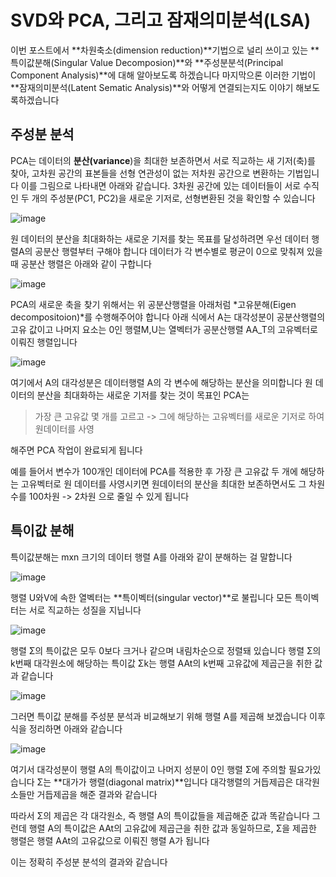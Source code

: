 # SVD와 PCA, 그리고 잠재의미분석(LSA)

이번 포스트에서 **차원축소(dimension reduction)**기법으로 널리 쓰이고 있는 **특이값분해(Singular Value Decomposion)**와 **주성분분석(Principal Component Analysis)**에 대해 알아보도록 하겠습니다 마지막으론 이러한 기법이 **잠재의미분석(Latent Sematic Analysis)**와 어떻게 연결되는지도 이야기 해보도록하겠습니다 

## 주성분 분석

PCA는 데이터의 **분산(variance**)을 최대한 보존하면서 서로 직교하는 새 기저(축)를 찾아, 고차원 공간의 표본들을 선형 연관성이 없는 저차원 공간으로 변환하는 기법입니다
이를 그림으로 나타내면 아래와 같습니다. 3차원 공간에 있는 데이터들이 서로 수직인 두 개의 주성분(PC1, PC2)을 새로운 기저로, 선형변환된 것을 확인할 수 있습니다

![image](https://user-images.githubusercontent.com/80239748/159473710-37620ae8-f180-4144-901c-2423cd9ed424.png)

원 데이터의 분산을 최대화하는 새로운 기저를 찾는 목표를 달성하려면 우선 데이터 행렬A의 공분산 행렬부터 구해야 합니다 데이터가 각 변수별로 평균이 0으로 맞춰져 있을 때 공분산 행렬은 아래와 같이 구합니다 

![image](https://user-images.githubusercontent.com/80239748/159474046-b861e2ae-7478-440d-9e2e-3de7475dc852.png)

PCA의 새로운 축을 찾기 위해서는 위 공분산행렬을 아래처럼 *고유분해(Eigen decompositoion)*를 수행해주어야 합니다 아래 식에서 A는 대각성분이 공분산행렬의 고유 값이고 나머지 요소는 0인 행렬M,U는 열벡터가 공분산행렬 AA_T의 고유벡터로 이뤄진 행렬입니다 

![image](https://user-images.githubusercontent.com/80239748/159474586-de190fbd-50cc-4de1-9e34-4acfa442a37e.png)

여기에서 A의 대각성분은 데이터행렬 A의 각 변수에 해당하는 분산을 의미합니다 원 데이터의 분산을 최대화하는 새로운 기저를 찾는 것이 목표인 PCA는 

> 가장 큰 고유값 몇 개를 고르고 -> 그에 해당하는 고유벡터를 새로운 기저로 하여 원데이터를 사영

해주면 PCA 작업이 완료되게 됩니다 

예를 들어서 변수가 100개인 데이터에 PCA를 적용한 후 가장 큰 고유값 두 개에 해당하는 고유벡터로 원 데이터를 사영시키면 원데이터의 분산을 최대한 보존하면서도 그 차원수를 100차원 -> 2차원 으로 줄일 수 있게 됩니다 

## 특이값 분해

특이값분해는 mxn 크기의 데이터 행렬 A를 아래와 같이 분해하는 걸 말합니다 

![image](https://user-images.githubusercontent.com/80239748/159661231-433f2dd1-8f9a-48c9-bf0a-87f75a6dc609.png)

행렬 U와V에 속한 열벡터는 **특이벡터(singular vector)**로 불립니다 모든 특이벡터는 서로 직교하는 성질을 지닙니다 

![image](https://user-images.githubusercontent.com/80239748/159661513-0fc4bf12-b9eb-4f89-b0ae-e079dec939e3.png)

행렬 Σ의 특이값은 모두 0보다 크거나 같으며 내림차순으로 정렬돼 있습니다 행렬 Σ의 k번째 대각원소에 해당하는 특이값 Σk는 행렬 AAt의 k번째 고유값에 제곱근을 취한 값과 같습니다 

![image](https://user-images.githubusercontent.com/80239748/159664217-1c66b028-e6d4-403f-aaa5-21e0fee307e9.png)

그러면 특이값 분해를 주성분 분석과 비교해보기 위해 행렬 A를 제곱해 보겠습니다 이후 식을 정리하면 아래와 같습니다 

![image](https://user-images.githubusercontent.com/80239748/159664386-6399e428-9cf1-4927-8ed4-ef9e48ffaa23.png)

여기서 대각성분이 행렬 A의 특이값이고 나머지 성분이 0인 행렬 Σ에 주의할 필요가있습니다 
Σ는 **대가가 행렬(diagonal matrix)**입니다 대각행렬의 거듭제곱은 대각원소들만 거듭제곱을 해준 결과와 같습니다 

따라서  Σ의 제곱은 각 대각원소, 즉 행렬 A의 특이값들을 제곱해준 값과 똑같습니다 그런데 행렬 A의 특이값은 AAt의 고유값에 제곱근을 취한 값과 동일하므로, Σ을 제곱한 행렬은 행렬 AAt의 고유값으로 이뤄진 행렬 A가 됩니다 

이는 정확히 주성분 분석의 결과와 같습니다 
